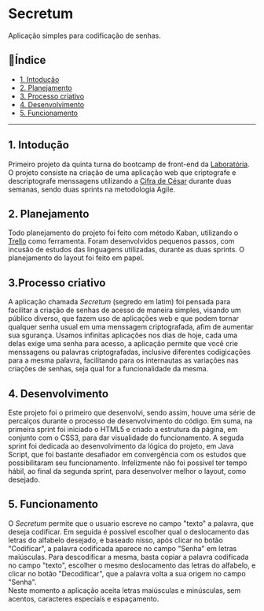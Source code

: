 # Secretum

Aplicação simples para codificação de senhas.

## :small_blue_diamond:Índice

* [1. Intodução](#1-intodução)
* [2. Planejamento](#2-planejamento)
* [3. Processo criativo](#3-processo-criativo)
* [4. Desenvolvimento](#4-desenvolvimento)
* [5. Funcionamento](#5-funcionamento)


***

## 1. Intodução

Primeiro projeto da quinta turna do bootcamp de front-end da [Laboratória](https://github.com/Laboratoria).
O projeto consiste na criação de uma aplicação web que criptografe e descriptografe menssagens utilizando a [Cifra de César](https://pt.wikipedia.org/wiki/Cifra_de_C%C3%A9sar) durante duas semanas, sendo duas sprints na metodologia Agile.


## 2. Planejamento
Todo planejamento do projeto foi feito com método Kaban, utilizando o [Trello](https://trello.com/) como ferramenta. Foram desenvolvidos pequenos passos, com incusão de estudos das linguagens utilizadas, durante as duas sprints. O planejamento do layout foi feito em papel.


## 3.Processo criativo
A aplicação chamada *Secretum* (segredo em latim) foi pensada para facilitar a criação de senhas de acesso de maneira simples, visando um público diverso, que fazem uso de aplicações web e que podem tornar qualquer senha usual em uma menssagem criptografada, afim de aumentar sua sgurança.
Usamos infinitas aplicações nos dias de hoje, cada uma delas exige uma senha para acesso, a aplicação permite que você crie menssagens ou palavras criptografadas, inclusive diferentes codigicações para a mesma palavra, facilitando para os internautas as variações nas criações de senhas, seja qual for a funcionalidade da mesma.


## 4. Desenvolvimento
Este projeto foi o primeiro que desenvolvi, sendo assim, houve uma série de percalços durante o processo de desenvolvimento do código. Em suma, na primeira sprint foi iniciado o HTML5  e criado a estrutura da página, em conjunto com o CSS3, para dar visualidade do funcionamento. A seguda sprint foi dedicada ao desenvolvimento da lógica do projeto, em Java Script, que foi bastante desafiador em convergência com os estudos que possibilitaram seu funcionamento. Infelizmente não foi possivel ter tempo hábil, ao final da segunda sprint, para desenvolver melhor o layout, como desejado. 


## 5. Funcionamento
O *Secretum* permite que o usuario escreve no campo "texto" a palavra, que deseja codificar. Em seguida é possivel escolher qual o deslocamento das letras do alfabelo desejado, e baseado nisso, após clicar no botão "Codificar", a palavra codificada aparece no campo "Senha" em letras maiúsculas. Para descodificar a mesma, basta copiar a palavra codificada no campo "texto", escolher o mesmo deslocamento das letras do alfabelo, e clicar no botão "Decodificar", que a palavra volta a sua origem no campo "Senha".  
Neste momento a aplicação aceita letras maiúsculas e minúsculas, sem acentos, caracteres especiais e espaçamento.

